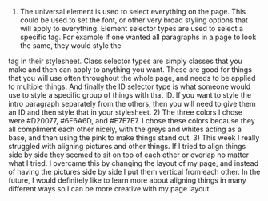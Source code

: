 1) The universal element is used to select everything on the page. This could be
used to set the font, or other very broad styling options that will apply to
everything. Element selector types are used to select a specific tag. For example
if one wanted all paragraphs in a page to look the same, they would style the
<p> tag in their stylesheet. Class selector types are simply classes that you
make and then can apply to anything you want. These are good for things that
you will use often throughout the whole page, and needs to be applied to multiple
things. And finally the ID selector type is what someone would use to style a
specific group of things with that ID. If you want to style the intro paragraph
separately from the others, then you will need to give them an ID and then style
that in your stylesheet.
2) The three colors I chose were #D20077, #6F6A6D, and #E7E7E7. I chose these
colors because they all compliment each other nicely, with the greys and whites
acting as a base, and then using the pink to make things stand out.
3)  This week I really struggled with aligning pictures and other things. If
I tried to align things side by side they seemed to sit on top of each other
or overlap no matter what I tried. I overcame this by changing the layout of my
page, and instead of having the pictures side by side I put them vertical from
each other. In the future, I would definitely like to learn more about aligning
things in many different ways so I can be more creative with my page layout. 

